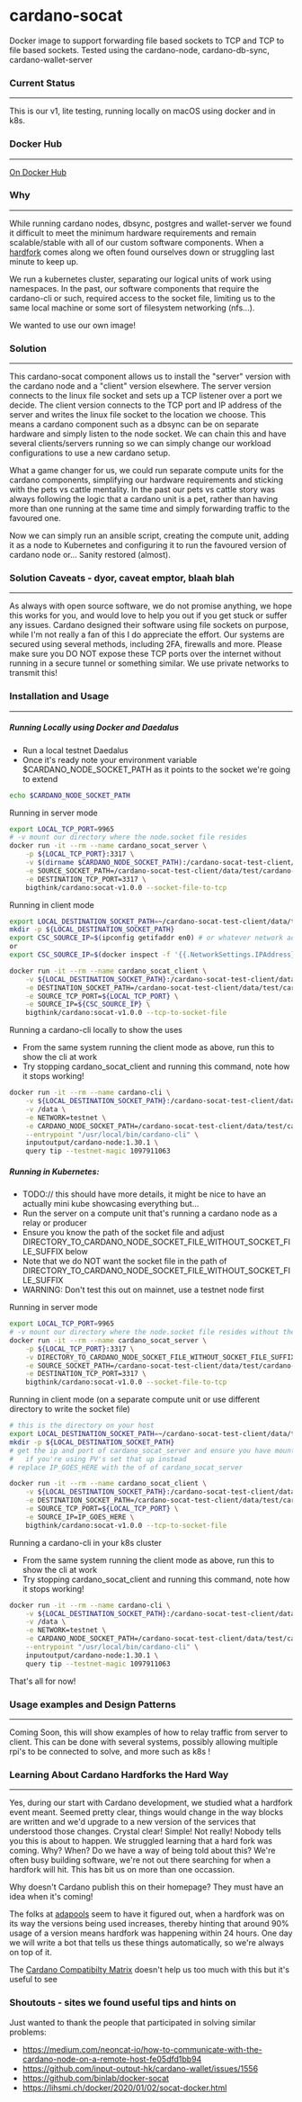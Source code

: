 cardano-socat
=============================

Docker image to support forwarding file based sockets to TCP and TCP to file based sockets. Tested using the cardano-node, cardano-db-sync, cardano-wallet-server


### Current Status
------------
This is our v1, lite testing, running locally on macOS using docker and in k8s.


### Docker Hub
------------
[On Docker Hub](https://hub.docker.com/repository/docker/bigthink/cardano)


### Why
------------
While running cardano nodes, dbsync, postgres and wallet-server we found it difficult to meet the minimum hardware requirements and remain scalable/stable with all of our custom software components. 
When a [hardfork](#Learning-About-Cardano-Hardforks-the-Hard-Way) comes along we often found ourselves down or struggling last minute to keep up.

We run a kubernetes cluster, separating our logical units of work using namespaces.
In the past, our software components that require the cardano-cli or such, required access to the socket file, limiting us to the same local machine or some sort of filesystem networking (nfs...).

We wanted to use our own image!

### Solution
------------
This cardano-socat component allows us to install the "server" version with the cardano node and a "client" version elsewhere. The server version connects to the linux file socket and sets up a TCP listener over a port we decide. The client version connects to the TCP port and IP address of the server and writes the linux file socket to the location we choose. This means a cardano component such as a dbsync can be on separate hardware and simply listen to the node socket. We can chain this and have several clients/servers running so we can simply change our workload configurations to use a new cardano setup.

What a game changer for us, we could run separate compute units for the cardano components, simplifying our hardware requirements and sticking with the pets vs cattle mentality. In the past our pets vs cattle story was always following the logic that a cardano unit is a pet, rather than having more than one running at the same time and simply forwarding traffic to the favoured one.

Now we can simply run an ansible script, creating the compute unit, adding it as a node to Kubernetes and configuring it to run the favoured version of cardano node or... Sanity restored (almost).

### Solution Caveats - dyor, caveat emptor, blaah blah
-----
As always with open source software, we do not promise anything, we hope this works for you, and would love to help you out if you get stuck or suffer any issues.
Cardano designed their software using file sockets on purpose, while I'm not really a fan of this I do appreciate the effort. Our systems are secured using several methods, including 2FA, firewalls and more. 
Please make sure you DO NOT expose these TCP ports over the internet without running in a secure tunnel or something similar. We use private networks to transmit this!


### Installation and Usage
------------

##### Running Locally using Docker and Daedalus
- Run a local testnet Daedalus
- Once it's ready note your environment variable $CARDANO_NODE_SOCKET_PATH as it points to the socket we're going to extend
```bash 
echo $CARDANO_NODE_SOCKET_PATH
```

Running in server mode
```bash
export LOCAL_TCP_PORT=9965
# -v mount our directory where the node.socket file resides
docker run -it --rm --name cardano_socat_server \
	-p ${LOCAL_TCP_PORT}:3317 \
	-v $(dirname $CARDANO_NODE_SOCKET_PATH):/cardano-socat-test-client/data/test/cardano-node/data \
	-e SOURCE_SOCKET_PATH=/cardano-socat-test-client/data/test/cardano-node/data/node.socket \
	-e DESTINATION_TCP_PORT=3317 \
	bigthink/cardano:socat-v1.0.0 --socket-file-to-tcp
```

Running in client mode
```bash
export LOCAL_DESTINATION_SOCKET_PATH=~/cardano-socat-test-client/data/test/cardano-node/data
mkdir -p ${LOCAL_DESTINATION_SOCKET_PATH}
export CSC_SOURCE_IP=$(ipconfig getifaddr en0) # or whatever network adaptor you use
or
export CSC_SOURCE_IP=$(docker inspect -f '{{.NetworkSettings.IPAddress}}' cardano_socat_server)

docker run -it --rm --name cardano_socat_client \
	-v ${LOCAL_DESTINATION_SOCKET_PATH}:/cardano-socat-test-client/data/test/cardano-node/data \
	-e DESTINATION_SOCKET_PATH=/cardano-socat-test-client/data/test/cardano-node/data/node.socket \
	-e SOURCE_TCP_PORT=${LOCAL_TCP_PORT} \
	-e SOURCE_IP=${CSC_SOURCE_IP} \
	bigthink/cardano:socat-v1.0.0 --tcp-to-socket-file
```

Running a cardano-cli locally to show the uses
- From the same system running the client mode as above, run this to show the cli at work
- Try stopping cardano_socat_client and running this command, note how it stops working!
```bash
docker run -it --rm --name cardano-cli \
	-v ${LOCAL_DESTINATION_SOCKET_PATH}:/cardano-socat-test-client/data/test/cardano-node/data \
	-v /data \
	-e NETWORK=testnet \
	-e CARDANO_NODE_SOCKET_PATH=/cardano-socat-test-client/data/test/cardano-node/data/node.socket \
	--entrypoint "/usr/local/bin/cardano-cli" \
	inputoutput/cardano-node:1.30.1 \
	query tip --testnet-magic 1097911063
```

##### Running in Kubernetes:
- TODO:// this should have more details, it might be nice to have an actually mini kube showcasing everything but...
- Run the server on a compute unit that's running a cardano node as a relay or producer
- Ensure you know the path of the socket file and adjust DIRECTORY_TO_CARDANO_NODE_SOCKET_FILE_WITHOUT_SOCKET_FILE_SUFFIX below
- Note that we do NOT want the socket file in the path of DIRECTORY_TO_CARDANO_NODE_SOCKET_FILE_WITHOUT_SOCKET_FILE_SUFFIX
- WARNING: Don't test this out on mainnet, use a testnet node first

Running in server mode
```bash
export LOCAL_TCP_PORT=9965
# -v mount our directory where the node.socket file resides without the actual socket file name
docker run -it --rm --name cardano_socat_server \
	-p ${LOCAL_TCP_PORT}:3317 \
	-v DIRECTORY_TO_CARDANO_NODE_SOCKET_FILE_WITHOUT_SOCKET_FILE_SUFFIX:/cardano-socat-test-client/data/test/cardano-node/data \
	-e SOURCE_SOCKET_PATH=/cardano-socat-test-client/data/test/cardano-node/data/node.socket \
	-e DESTINATION_TCP_PORT=3317 \
	bigthink/cardano:socat-v1.0.0 --socket-file-to-tcp
```

Running in client mode (on a separate compute unit or use different directory to write the socket file)
```bash
# this is the directory on your host
export LOCAL_DESTINATION_SOCKET_PATH=~/cardano-socat-test-client/data/test/cardano-node/data
mkdir -p ${LOCAL_DESTINATION_SOCKET_PATH}
# get the ip and port of cardano_socat_server and ensure you have mount points in place
#	if you're using PV's set that up instead
# replace IP_GOES_HERE with the of of cardano_socat_server

docker run -it --rm --name cardano_socat_client \
	-v ${LOCAL_DESTINATION_SOCKET_PATH}:/cardano-socat-test-client/data/test/cardano-node/data \
	-e DESTINATION_SOCKET_PATH=/cardano-socat-test-client/data/test/cardano-node/data/node.socket \
	-e SOURCE_TCP_PORT=${LOCAL_TCP_PORT} \
	-e SOURCE_IP=IP_GOES_HERE \
	bigthink/cardano:socat-v1.0.0 --tcp-to-socket-file
```

Running a cardano-cli in your k8s cluster
- From the same system running the client mode as above, run this to show the cli at work
- Try stopping cardano_socat_client and running this command, note how it stops working!
```bash
docker run -it --rm --name cardano-cli \
	-v ${LOCAL_DESTINATION_SOCKET_PATH}:/cardano-socat-test-client/data/test/cardano-node/data \
	-v /data \
	-e NETWORK=testnet \
	-e CARDANO_NODE_SOCKET_PATH=/cardano-socat-test-client/data/test/cardano-node/data/node.socket \
	--entrypoint "/usr/local/bin/cardano-cli" \
	inputoutput/cardano-node:1.30.1 \
	query tip --testnet-magic 1097911063
```

That's all for now!

### Usage examples and Design Patterns
------------
Coming Soon, this will show examples of how to relay traffic from server to client. This can be done with several systems, possibly allowing multiple rpi's to be connected to solve, and more such as k8s !

### Learning About Cardano Hardforks the Hard Way
-----
Yes, during our start with Cardano development, we studied what a hardfork event meant. Seemed pretty clear, things would change in the way blocks are written and we'd upgrade to a new version of the services that understood those changes. Crystal clear! Simple! Not really! Nobody tells you this is about to happen.
We struggled learning that a hard fork was coming. Why? When? Do we have a way of being told about this?
We're often busy building software, we're not out there searching for when a hardfork will hit. This has bit us on more than one occassion.

Why doesn't Cardano publish this on their homepage? They must have an idea when it's coming!

The folks at [adapools](https://adapools.org/latest) seem to have it figured out, when a hardfork was on its way the versions being used increases, thereby hinting that around 90% usage of a version means hardfork was happening within 24 hours. One day we will write a bot that tells us these things automatically, so we're always on top of it.

The [Cardano Compatibilty Matrix](https://docs.cardano.org/tools/comp-matrix) doesn't help us too much with this but it's useful to see

### Shoutouts - sites we found useful tips and hints on
Just wanted to thank the people that participated in solving similar problems:
- https://medium.com/neoncat-io/how-to-communicate-with-the-cardano-node-on-a-remote-host-fe05dfd1bb94
- https://github.com/input-output-hk/cardano-wallet/issues/1556
- https://github.com/binlab/docker-socat
- https://lihsmi.ch/docker/2020/01/02/socat-docker.html


